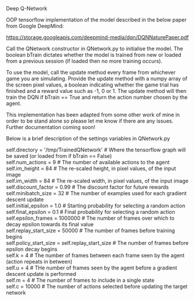 Deep Q-Network

OOP tensorflow implementation of the model described in the below paper from Google DeepMind:

https://storage.googleapis.com/deepmind-media/dqn/DQNNaturePaper.pdf

Call the QNetwork constructor in QNetwork.py to initialise the model. The boolean bTrain dictates whether the model is trained from new or loaded from a previous session (if loaded then no more training occurs).

To use the model, call the update method every frame from whichever game you are simulating. Provide the update method with a numpy array of the screen pixel values, a boolean indicating whether the game trial has finished and a reward value such as -1, 0 or 1. The update method will then train the DQN if bTrain == True and return the action number chosen by the agent. 

This implementation has been adapted from some other work of mine in order to be stand alone so please let me know if there are any issues. Further documentation coming soon!

Below is a brief description of the settings variables in QNetwork.py

self.directory = '/tmp/TrainedQNetwork' # Where the tensorflow graph will be saved (or loaded from if bTrain == False)<br />
self.num_actions = 9 # The number of available actions to the agent<br />
self.im_height = 84 # The re-scaled height, in pixel values, of the input image<br />
self.im_width = 84 # The re-scaled width, in pixel values, of the input image<br />
self.discount_factor = 0.99 # The discount factor for future rewards<br />
self.minibatch_size = 32 # The number of examples used for each gradient descent update<br />
self.initial_epsilon = 1.0 # Starting probability for selecting a random action<br />
self.final_epsilon = 0.1 # Final probability for selecting a random action<br />
self.epsilon_frames = 1000000 # The number of frames over which to decay epsilon towards its final value<br />
self.replay_start_size = 50000 # The number of frames before training begins<br />
self.policy_start_size = self.replay_start_size # The number of frames before epsilon decay begins<br />
self.k = 4  # The number of frames between each frame seen by the agent (action repeats in between)<br />
self.u = 4  # THe number of frames seen by the agent before a gradient descent update is performed<br />
self.m = 4  # The number of frames to include in a single state<br />
self.c = 10000  # The number of actions selected before updating the target network<br />

